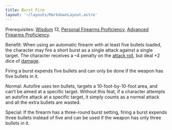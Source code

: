```yaml
---
title: Burst Fire
layout: '~/layouts/MarkdownLayout.astro'
---
```

Prerequisites: [Wisdom](/modern.d20.srd/basics/ability.scores) 13, [Personal Firearms Proficiency](/modern.d20.srd/feats/personal.firearms.proficiency),
[Advanced Firearms Proficiency](/modern.d20.srd/feats/advanced.firearms.proficiency).

Benefit: When using an automatic firearm with at least five bullets loaded,
the character may fire a short burst as a single attack against a single
target. The character receives a –4 penalty on the [attack roll](/modern.d20.srd/combat/attack.roll), but deal +2 dice of
[damage](/modern.d20.srd/combat/damage).

Firing a burst expends five bullets and can only be done if the weapon has
five bullets in it.

Normal: Autofire uses ten bullets, targets a 10-foot-by-10-foot area, and
can’t be aimed at a specific target. Without this feat, if a character
attempts an autofire attack at a specific target, it simply counts as a normal
attack and all the extra bullets are wasted.

Special: If the firearm has a three-round burst setting, firing a burst
expends three bullets instead of five and can be used if the weapon has only
three bullets in it.

